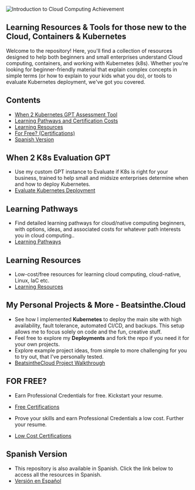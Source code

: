 ![Introduction to Cloud Computing Achievement](https://learn.microsoft.com/en-us/training/achievements/researcher-introduction-to-cloud-computing.svg)

## Learning Resources & Tools for those new to the Cloud, Containers & Kubernetes

Welcome to the repository! Here, you'll find a collection of resources designed to help both beginners and small enterprises understand Cloud computing, containers, and working with Kubernetes (k8s). Whether you're looking for beginner-friendly material that explain complex concepts in simple terms (or how to explain to your kids what you do), or tools to evaluate Kubernetes deployment, we've got you covered.

## Contents

- [When 2 Kubernetes GPT Assessment Tool](#When-2-K8s-Evaluation-GPT)
- [Learning Pathways and Certification Costs](#learning-pathways)
- [Learning Resources](#learning-resources)
- [For Free? (Certifications)](#for-free)
- [Spanish Version](#spanish-version)



## When 2 K8s Evaluation GPT
- Use my custom GPT instance to Evaluate if K8s is right for your business, trained to help small and midsize enterprises determine when and how to deploy Kubernetes.
- [Evaluate Kubernetes Deployment](./When-2-K8s-Evaluation-GPT.md)

## Learning Pathways
- Find detailed learning pathways for cloud/native computing beginners, with options, ideas, and associated costs for whatever path interests you in cloud computing..
- [Learning Pathways](./learning-pathways/README.md)

## Learning Resources
- Low-cost/free resources for learning cloud computing, cloud-native, Linux, IaC etc. 
- [Learning Resources](./learning-resources/README.md)

## My Personal Projects & More - Beatsinthe.Cloud
- See how I implemented **Kubernetes** to deploy the main site with high availability, fault tolerance, automated CI/CD, and backups. This setup allows me to focus solely on code and the fun, creative stuff.
- Feel free to explore my **Deployments** and fork the repo if you need it for your own projects.
- Explore example project ideas, from simple to more challenging for you to try out, that I've personally tested.
- [BeatsintheCloud Project Walkthrough](https://github.com/catinahat85/GitGudAtCloudNative/blob/main/Projects/)


## FOR FREE?
- Earn Professional Credentials for free. Kickstart your resume.
- [Free Certifications](https://github.com/catinahat85/GitGudAtCloudNative/tree/main/learning-resources/freecertifications)

- Prove your skills and earn Professional Credentials a low cost. Further your resume.
- [Low Cost Certifications](https://github.com/catinahat85/GitGudAtCloudNative/tree/main/learning-resources/lowcostcertifications)

## Spanish Version
- This repository is also available in Spanish. Click the link below to access all the resources in Spanish.
- [Versión en Español](./spanish-version/README.md)
